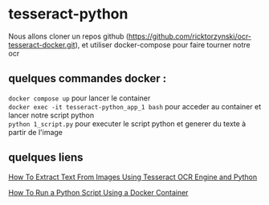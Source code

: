 # tesseract-python

Nous allons cloner un repos github (https://github.com/ricktorzynski/ocr-tesseract-docker.git), et utiliser docker-compose pour faire tourner notre ocr


## quelques commandes docker :
`docker compose up` pour lancer le container \
`docker exec -it tesseract-python_app_1 bash` pour acceder au container et lancer notre script python \
`python 1_script.py` pour executer le script python et generer du texte à partir de l'image

## quelques liens 

[How To Extract Text From Images Using Tesseract OCR Engine and Python](https://towardsdatascience.com/how-to-extract-text-from-images-using-tesseract-ocr-engine-and-python-22934125fdd5)

[How To Run a Python Script Using a Docker Container](https://towardsdatascience.com/how-to-run-a-python-script-using-a-docker-container-ea248e618e32)
